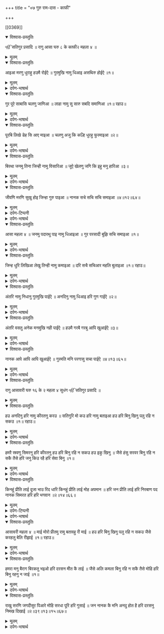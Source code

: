 +++
title = "०७ गुरु राम-दास - काफी"

+++

[[0369]]
<details open><summary>विश्वास-प्रस्तुतिः</summary>

ੴ सतिगुर प्रसादि ॥ रागु आसा घरु ८ के काफी२ महला ४ ॥
</details>

<details><summary>मूलम्</summary>

ੴ सतिगुर प्रसादि ॥ रागु आसा घरु ८ के काफी२ महला ४ ॥
</details>

<details open><summary>विश्वास-प्रस्तुतिः</summary>

आइआ मरणु धुराहु हउमै रोईऐ ॥ गुरमुखि नामु धिआइ असथिरु होईऐ ॥१॥
</details>

<details><summary>मूलम्</summary>

आइआ मरणु धुराहु हउमै रोईऐ ॥ गुरमुखि नामु धिआइ असथिरु होईऐ ॥१॥
</details>

<details><summary>दर्पण-भाषार्थ</summary>

पद्अर्थ: धुराहु = धुर दरगह से। मरणु = मौत, मरणा। रोईऐ = रोता है। गुरमुखि = गुरु के सन्मुख हो के। असथिरु = अडोल चित्त।1।  
अर्थ: (हे भाई!) धुर दरगाह से ही (हरेक जीव के वास्ते) मौत (का परवाना) आया हुआ है (धुर से ही ये रजा है कि जो पैदा हुआ है उसने मरना भी जरूर है) अहंकार के कारण ही (किसी के मरने पर) रोते हैं। गुरु के द्वारा परमात्मा का नाम स्मरण करके (मनुष्य) अडोल चित्त हो जाता है (मौत आने पर सहम से डावाँ-डोल नहीं होता)।1।
</details>

<details open><summary>विश्वास-प्रस्तुतिः</summary>

गुर पूरे साबासि चलणु जाणिआ ॥ लाहा नामु सु सारु सबदि समाणिआ ॥१॥ रहाउ॥
</details>

<details><summary>मूलम्</summary>

गुर पूरे साबासि चलणु जाणिआ ॥ लाहा नामु सु सारु सबदि समाणिआ ॥१॥ रहाउ॥
</details>

<details><summary>दर्पण-भाषार्थ</summary>

पद्अर्थ: गुर पूरे = पूरे गुरु के द्वारा। लाहा = लाभ। सारु = श्रेष्ठ। सबदि = गुरु के शब्द द्वारा।1। रहाउ।  
अर्थ: जिस मनुष्यों ने पूरे गुरु के द्वारा ये जान लिया कि जगत से आखिर चले जाना है उन्होंने शाबाशी कमाई, उन्होंने परमात्मा का नाम (-रूपी) श्रेष्ठ लाभ कमा लिया। वे गुरु के शब्द के द्वारा (परमात्मा के नाम में) लीन हुए रहे।1। रहाउ।
</details>

<details open><summary>विश्वास-प्रस्तुतिः</summary>

पूरबि लिखे डेह सि आए माइआ ॥ चलणु अजु कि कल्हि धुरहु फुरमाइआ ॥२॥
</details>

<details><summary>मूलम्</summary>

पूरबि लिखे डेह सि आए माइआ ॥ चलणु अजु कि कल्हि धुरहु फुरमाइआ ॥२॥
</details>

<details><summary>दर्पण-भाषार्थ</summary>

पद्अर्थ: पूरबि = पहले जनम में। डेह = दिन। सि = वह दिन। माइआ = हे माँ! कि = अथवा।2।  
अर्थ: हे माँ! पूर्व जनम में (धुर से) लिखे अनुसार (जिन्हें जिंदगी के) दिन मिलते हैं वे जगत में आ जाते हैं (पैदा हो जाते हैं, इसी तरह ही) धुर से ही ये फुरमान भी है कि यहां से आज या कल चले भी जाना है।2।
</details>

<details open><summary>विश्वास-प्रस्तुतिः</summary>

बिरथा जनमु तिना जिन्ही नामु विसारिआ ॥ जूऐ खेलणु जगि कि इहु मनु हारिआ ॥३॥
</details>

<details><summary>मूलम्</summary>

बिरथा जनमु तिना जिन्ही नामु विसारिआ ॥ जूऐ खेलणु जगि कि इहु मनु हारिआ ॥३॥
</details>

<details><summary>दर्पण-भाषार्थ</summary>

पद्अर्थ: जूऐ = जूए में। जगि = जग में।3।  
अर्थ: (हे भाई!) जिस मनुष्यों ने (जगत में आ के) परमात्मा का नाम भुला दिया उनका मानव जन्म व्यर्थ चला गया। उन्होंने जगत में आ के जूए की खेल ही खेली (और इस खेल में) अपना मन (विकारों के हाथों) हार दिया।3।
</details>

<details open><summary>विश्वास-प्रस्तुतिः</summary>

जीवणि मरणि सुखु होइ जिन्हा गुरु पाइआ ॥ नानक सचे सचि सचि समाइआ ॥४॥१२॥६४॥
</details>

<details><summary>मूलम्</summary>

जीवणि मरणि सुखु होइ जिन्हा गुरु पाइआ ॥ नानक सचे सचि सचि समाइआ ॥४॥१२॥६४॥
</details>

<details><summary>दर्पण-टिप्पनी</summary>

नोट: आसा घरु ८ के काफी–शब्द ‘के’ पुलिंग है। अगर शब्द ‘काफी’ ‘काफियां’ के लिए होता तो ‘के’ की जगह ‘कीआं’ होता। सो, ‘काफी’ राग का नाम है। आसा घर अठवें के दो शब्द राग काफी के साथ मिला के गाए जाने वाले।
</details>

<details><summary>दर्पण-भाषार्थ</summary>

पद्अर्थ: जीवणि मरणि = जीवन में भी और मरने में भी। सचे = सदा स्थिर प्रभु का रूप। सचि = सदा स्थिर रहने वाले प्रभु में।4।  
अर्थ: जिस मनुष्यों को गुरु मिल पड़ा उन्होंने (सारे) जीवन में (भी) आत्मिक आनंद पाया, और मरने में भी (मरने के वक्त भी) सुख ही प्राप्त किया, (क्योंकि) हे नानक! वह मनुष्य सदा स्थिर रहने वाले परमात्मा में सदा लीन रहे हैं और सदा स्थिर प्रभु का रूप बने रहे (सदा स्थिर प्रभु के साथ एक-मेक हुए रहे)।4।12।64।
</details>

<details open><summary>विश्वास-प्रस्तुतिः</summary>

आसा महला ४ ॥ जनमु पदारथु पाइ नामु धिआइआ ॥ गुर परसादी बुझि सचि समाइआ ॥१॥
</details>

<details><summary>मूलम्</summary>

आसा महला ४ ॥ जनमु पदारथु पाइ नामु धिआइआ ॥ गुर परसादी बुझि सचि समाइआ ॥१॥
</details>

<details><summary>दर्पण-भाषार्थ</summary>

पद्अर्थ: पदारथु = कीमती वस्तु। पाइ = प्राप्त करके। परसादी = प्रसादि, कृपा से। बुझि = समझ के, कद्र समझ के। सचि = स्थिर प्रभु में।1।  
अर्थ: (हे भाई!) जिस मनुष्यों ने कीमती मानव जनम हासिल करके परमात्मा का नाम स्मरण किया, गुरु की कृपा से (वह मनुष्य जनम की कद्र) समझ के सदा स्थिर प्रभु में लीन हो गए।1।
</details>

<details open><summary>विश्वास-प्रस्तुतिः</summary>

जिन्ह धुरि लिखिआ लेखु तिन्ही नामु कमाइआ ॥ दरि सचै सचिआर महलि बुलाइआ ॥१॥ रहाउ॥
</details>

<details><summary>मूलम्</summary>

जिन्ह धुरि लिखिआ लेखु तिन्ही नामु कमाइआ ॥ दरि सचै सचिआर महलि बुलाइआ ॥१॥ रहाउ॥
</details>

<details><summary>दर्पण-भाषार्थ</summary>

पद्अर्थ: धुरि = धुर से प्रभु के हुक्म से। तिनी = उन्होंने ही। दरि सचै = सदा स्थिर प्रभु के दर पर। सचिआर = सही स्वीकार। महलि = प्रभु की हजूरी में।1। रहाउ।  
अर्थ: (हे भाई!) उन मनुष्यों ने ही नाम जपने की कमाई की है जिनके माथे पे धुर दरगाह से ये कमाई करने का लेख लिखा हुआ है (जिनके अंदर स्मरण करने के संस्कार मौजूद हैं)। वह मनुष्य सदा स्थिर रहने वाले प्रभु के दर पर सही स्वीकार होते हैं उन्हें परमात्मा की हजूरी में बुलाया जाता है (आदर मिलता है)।1। रहाउ।
</details>

<details open><summary>विश्वास-प्रस्तुतिः</summary>

अंतरि नामु निधानु गुरमुखि पाईऐ ॥ अनदिनु नामु धिआइ हरि गुण गाईऐ ॥२॥
</details>

<details><summary>मूलम्</summary>

अंतरि नामु निधानु गुरमुखि पाईऐ ॥ अनदिनु नामु धिआइ हरि गुण गाईऐ ॥२॥
</details>

<details><summary>दर्पण-भाषार्थ</summary>

पद्अर्थ: अंतरि = (सब के) अंदर। निधानु = खजाना। गुरमुखि = गुरु की शरण पड़ने से। अनदिनु = अनुदिन, हर रोज। गाईऐ = आओ गाएं।2।  
अर्थ: (हे भाई!) नाम-खजाना हरेक मनुष्य के अंदर मौजूद है, पर ये मिलता है गुरु की शरण पड़ने से। (इस वास्ते) हर रोज परमात्मा का नाम स्मरण करके (आओ, गुरु के द्वारा) परमात्मा के गुण गाते रहें।2।
</details>

<details open><summary>विश्वास-प्रस्तुतिः</summary>

अंतरि वसतु अनेक मनमुखि नही पाईऐ ॥ हउमै गरबै गरबु आपि खुआईऐ ॥३॥
</details>

<details><summary>मूलम्</summary>

अंतरि वसतु अनेक मनमुखि नही पाईऐ ॥ हउमै गरबै गरबु आपि खुआईऐ ॥३॥
</details>

<details><summary>दर्पण-भाषार्थ</summary>

पद्अर्थ: वसतु = नाम पदार्थ। अनेक = अनेक गुण। मनमुखि = अपने मन के पीछे चलने से। गरबै = गर्व करता है, अहंकार करता है। गरबु = अहंकार। खुआईऐ = गवा के फिरता है, जिसने गवाया हो।3।  
अर्थ: (हे भाई!) नाम-पदार्थ हरेक के अंदर है (परमात्मा वाले) अनेक (गुण) हरेक के अंदर हैं, पर अपने मन के पीछे चलने वाले को कुछ नहीं मिलता। अपने मन के पीछे चलने वाला मनुष्य अपने अहंकार के कारण (अपनी सूझ-बूझ का ही) अहंकार करता रहता है, (और इस तरह) स्वयं ही (परमात्मा से) विछुड़ा रहता है।3।
</details>

<details open><summary>विश्वास-प्रस्तुतिः</summary>

नानक आपे आपि आपि खुआईऐ ॥ गुरमति मनि परगासु सचा पाईऐ ॥४॥१३॥६५॥
</details>

<details><summary>मूलम्</summary>

नानक आपे आपि आपि खुआईऐ ॥ गुरमति मनि परगासु सचा पाईऐ ॥४॥१३॥६५॥
</details>

<details><summary>दर्पण-भाषार्थ</summary>

पद्अर्थ: नानक = हे नानक! आपे = आप ही। मनि = मन में। परगासु = (सही जीवन की) रौशनी।4।  
अर्थ: हे नानक! मनमुख मनुष्य सदा स्वयं ही (अपनी ही मूर्खता के कारण) परमात्मा से विछुड़ा रहता है। गुरु की मति पर चलने से मन रौशन हो जाता है, और सदा स्थिर रहने वाला परमात्मा मिल जाता है।4।13।65।
</details>

<details open><summary>विश्वास-प्रस्तुतिः</summary>

रागु आसावरी घरु १६ के २ महला ४ सुधंग ੴ सतिगुर प्रसादि ॥
</details>

<details><summary>मूलम्</summary>

रागु आसावरी घरु १६ के २ महला ४ सुधंग ੴ सतिगुर प्रसादि ॥
</details>

<details open><summary>विश्वास-प्रस्तुतिः</summary>

हउ अनदिनु हरि नामु कीरतनु करउ ॥ सतिगुरि मो कउ हरि नामु बताइआ हउ हरि बिनु खिनु पलु रहि न सकउ ॥१॥ रहाउ॥
</details>

<details><summary>मूलम्</summary>

हउ अनदिनु हरि नामु कीरतनु करउ ॥ सतिगुरि मो कउ हरि नामु बताइआ हउ हरि बिनु खिनु पलु रहि न सकउ ॥१॥ रहाउ॥
</details>

<details><summary>दर्पण-भाषार्थ</summary>

पद्अर्थ: हउ = मैं। अनदिनु = हर रोज। करउ = करता हूँ, करूँ। सतिगुरि = सतिगुरु ने। मो कउ = मुझे। रहि न सकउ = मैं रह नहीं सकता।1। रहाउ।  
अर्थ: (हे भाई! जब से) गुरु ने मुझे परमात्मा के नाम के बारे में बताया है (तब से) मैं परमात्मा के नाम के स्मरण के बिना एक घड़ी पल भी नहीं रह सकता। मैं हर वक्त परमात्मा का नाम जपता हूँ, मैं हर समय परमात्मा की महिमा करता हूँ।1। रहाउ।
</details>

<details open><summary>विश्वास-प्रस्तुतिः</summary>

हमरै स्रवणु सिमरनु हरि कीरतनु हउ हरि बिनु रहि न सकउ हउ इकु खिनु ॥ जैसे हंसु सरवर बिनु रहि न सकै तैसे हरि जनु किउ रहै हरि सेवा बिनु ॥१॥
</details>

<details><summary>मूलम्</summary>

हमरै स्रवणु सिमरनु हरि कीरतनु हउ हरि बिनु रहि न सकउ हउ इकु खिनु ॥ जैसे हंसु सरवर बिनु रहि न सकै तैसे हरि जनु किउ रहै हरि सेवा बिनु ॥१॥
</details>

<details><summary>दर्पण-भाषार्थ</summary>

पद्अर्थ: हमरै = मेरे पास। स्रवणु = सुनना।1।  
अर्थ: (हे भाई!) मेरे पास परमात्मा की महिमा सुननी और परमात्मा का नाम जपना ही (राशि पूंजी) है, परमात्मा का नाम जपे बिना मैं एक पल भी नहीं रह सकता। जैसे हंस सरोवर के बिना नहीं रह सकता वैसे ही परमात्मा का भक्त परमात्मा की सेवा भक्ति के बिना नहीं रह सकता।1।
</details>

<details open><summary>विश्वास-प्रस्तुतिः</summary>

किनहूं प्रीति लाई दूजा भाउ रिद धारि किनहूं प्रीति लाई मोह अपमान ॥ हरि जन प्रीति लाई हरि निरबाण पद नानक सिमरत हरि हरि भगवान ॥२॥१४॥६६॥
</details>

<details><summary>मूलम्</summary>

किनहूं प्रीति लाई दूजा भाउ रिद धारि किनहूं प्रीति लाई मोह अपमान ॥ हरि जन प्रीति लाई हरि निरबाण पद नानक सिमरत हरि हरि भगवान ॥२॥१४॥६६॥
</details>

<details><summary>दर्पण-टिप्पनी</summary>

नोट: घरु १६ के २–सोलहवें घर के दो शब्द। सुधंग = शुद्ध सुरों वाली।
</details>

<details><summary>दर्पण-भाषार्थ</summary>

पद्अर्थ: किन हूँ = किसी ने। दूजा भाउ = प्रभु के बिना कोई और प्यार। रिद = हृदय में। धारि = धारण करके। अपमान = अभिमान, अहंकार। निरबाण पद = वासना रहित अवस्था।2।  
अर्थ: (हे भाई!) किसी मनुष्य ने माया का प्यार दिल में टिका के माया से प्रीति जोड़ी हुई है, किसी ने मोह और अहंकार से प्रीति जोड़ी हुई है, पर हे नानक! परमात्मा के भक्तों ने परमात्मा के साथ प्रीति लगाई हुई है। वह सदा वासना रहित अवस्था में रहते हैं, वे सदा हरि-भगवान को स्मरण करते रहते हैं।2।14।66।
</details>

<details open><summary>विश्वास-प्रस्तुतिः</summary>

आसावरी महला ४ ॥ माई मोरो प्रीतमु रामु बतावहु री माई ॥ हउ हरि बिनु खिनु पलु रहि न सकउ जैसे करहलु बेलि रीझाई ॥१॥ रहाउ॥
</details>

<details><summary>मूलम्</summary>

आसावरी महला ४ ॥ माई मोरो प्रीतमु रामु बतावहु री माई ॥ हउ हरि बिनु खिनु पलु रहि न सकउ जैसे करहलु बेलि रीझाई ॥१॥ रहाउ॥
</details>

<details><summary>दर्पण-भाषार्थ</summary>

पद्अर्थ: माई = हे माँ! री माई = हे माँ! करहलु = ऊठ, ऊठ का बच्चा। रीझाई = खुश होता है।1। रहाउ।  
अर्थ: हे माँ! मुझे बता प्यारा राम (कहां है? उसे देख के मेरा मन ऐसे खुश होता है!) जैसे ऊठ का बच्चा बेलों को देख-देख के प्रसन्न होता है। मैं उस हरि (के दर्शन) के बिना एक छिन भी, एक पल भी (सुखी) नहीं रह सकता।1। रहाउ।
</details>

<details open><summary>विश्वास-प्रस्तुतिः</summary>

हमरा मनु बैराग बिरकतु भइओ हरि दरसन मीत कै ताई ॥ जैसे अलि कमला बिनु रहि न सकै तैसे मोहि हरि बिनु रहनु न जाई ॥१॥
</details>

<details><summary>मूलम्</summary>

हमरा मनु बैराग बिरकतु भइओ हरि दरसन मीत कै ताई ॥ जैसे अलि कमला बिनु रहि न सकै तैसे मोहि हरि बिनु रहनु न जाई ॥१॥
</details>

<details><summary>दर्पण-भाषार्थ</summary>

पद्अर्थ: बैराग = वैरागवान। बिरकतु = उदास, उपराम। कै ताई = की खातिर। अलि = भौरा। कमला = कमल, कमल का फूल। मोहि = मुझसे।1।  
अर्थ: (हे माँ!) मित्र प्रभु के दर्शन की खातिर मेरा मन उतावला हो रहा है, मेरा मन (दुनिया के तरफ से) उपराम हुआ पड़ा है। जैसे भौरा कमल के फूल के बिना नहीं रह सकता, वैसे ही मुझसे भी परमात्मा (के दर्शनों) के बिना रहा नहीं जा सकता।1।
</details>

<details open><summary>विश्वास-प्रस्तुतिः</summary>

राखु सरणि जगदीसुर पिआरे मोहि सरधा पूरि हरि गुसाई ॥ जन नानक कै मनि अनदु होत है हरि दरसनु निमख दिखाई ॥२॥३९॥१३॥१५॥६७॥
</details>

<details><summary>मूलम्</summary>

राखु सरणि जगदीसुर पिआरे मोहि सरधा पूरि हरि गुसाई ॥ जन नानक कै मनि अनदु होत है हरि दरसनु निमख दिखाई ॥२॥३९॥१३॥१५॥६७॥
</details>

<details><summary>दर्पण-भाषार्थ</summary>

पद्अर्थ: जगदीसुर = हे जगत के ईश्वर! मेहि सरधा = मेरी श्रद्धा, मेरी कामना। पूरि = पूरी कर। गुसाई = हे गुसांई! हे धरती के पति! कै मनि = के मन में। निमख = आँख झपकने जितना समय। दिखाई = दिखा।  
अर्थ: हे जगत के मालिक! हे प्यारे! हे हरि! हे धरती के पति! मुझे अपनी शरण में रख, मेरी ये तमन्ना पूरी कर। (जब तेरा दर्शन होता है तब तेरे) दास नानक के मन में चाव पैदा हो जाता है। हे हरि! (मुझ नानक को) आँख झपकने जितने समय के लिए ही अपना दर्शन दो।2।39।13।15।67।
</details>
